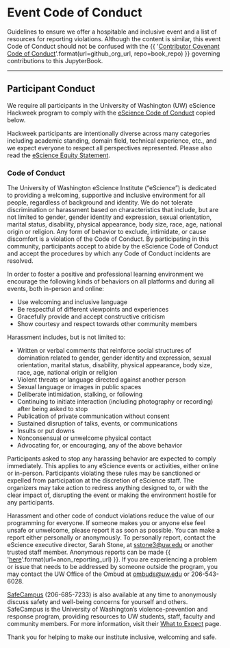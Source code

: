# Event Code of Conduct

Guidelines to ensure we offer a hospitable and inclusive event and a list of resources for reporting violations. Although the content is similar, this event Code of Conduct should not be confused with the {{ '[Contributor Covenant Code of Conduct]({url}/{repo}/blob/main/CODE_OF_CONDUCT.md)'.format(url=github_org_url, repo=book_repo) }}  governing contributions to this JupyterBook.


---
## Participant Conduct

We require all participants in the University of Washington (UW) eScience Hackweek program to comply with the 
[eScience Code of Conduct](https://escience.washington.edu/about/code-of-conduct/) copied below.

Hackweek participants are intentionally diverse across many categories including academic standing, domain field, 
technical experience, etc., and we expect everyone to respect all perspectives represented. Please also read the
[eScience Equity Statement](https://escience.washington.edu/about/equity-statement/).

### Code of Conduct

The University of Washington eScience Institute (“eScience”) is dedicated to providing a welcoming, supportive and
inclusive environment for all people, regardless of background and identity. We do not tolerate discrimination or 
harassment based on characteristics that include, but are not limited to gender, gender identity and expression, 
sexual orientation, marital status, disability, physical appearance, body size, race, age, national origin or 
religion. Any form of behavior to exclude, intimidate, or cause discomfort is a violation of the Code of Conduct. 
By participating in this community, participants accept to abide by the eScience Code of Conduct and accept the 
procedures by which any Code of Conduct incidents are resolved.

In order to foster a positive and professional learning environment we encourage the following kinds of behaviors 
on all platforms and during all events, both in-person and online:

* Use welcoming and inclusive language
* Be respectful of different viewpoints and experiences
* Gracefully provide and accept constructive criticism
* Show courtesy and respect towards other community members

Harassment includes, but is not limited to:

* Written or verbal comments that reinforce social structures of domination related to gender, gender identity 
and expression, sexual orientation, marital status, disability, physical appearance, body size, race, age, 
national origin or religion
* Violent threats or language directed against another person
* Sexual language or images in public spaces
* Deliberate intimidation, stalking, or following
* Continuing to initiate interaction (including photography or recording) after being asked to stop
* Publication of private communication without consent
* Sustained disruption of talks, events, or communications
* Insults or put downs
* Nonconsensual or unwelcome physical contact
* Advocating for, or encouraging, any of the above behavior

Participants asked to stop any harassing behavior are expected to comply immediately. This applies to any 
eScience events or activities, either online or in-person. Participants violating these rules may be 
sanctioned or expelled from participation at the discretion of eScience staff. The organizers may take 
action to redress anything designed to, or with the clear impact of, disrupting the event or making the 
environment hostile for any participants. 

Harassment and other code of conduct violations reduce the value of our programming for everyone. 
If someone makes you or anyone else feel unsafe or unwelcome, please report it as soon as possible. 
You can make a report either personally or anonymously. To personally report, contact the eScience 
executive director, Sarah Stone, at sstone3@uw.edu or another trusted staff member. Anonymous 
reports can be made {{ '[here]({url})'.format(url=anon_reporting_url) }}. If you are experiencing a problem 
or issue that needs to be addressed by someone outside the program, you may contact the UW Office 
of the Ombud at ombuds@uw.edu or 206-543-6028.

[SafeCampus](https://www.washington.edu/safecampus/) (206-685-7233) is also available at any time to 
anonymously discuss safety and well-being concerns for yourself and others. SafeCampus is the University 
of Washington’s violence-prevention and response program, providing resources to UW students, staff, 
faculty and community members. For more information, 
visit their [What to Expect](https://www.washington.edu/safecampus/what-to-expect) page.

Thank you for helping to make our institute inclusive, welcoming and safe.